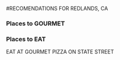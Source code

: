 #RECOMENDATIONS FOR REDLANDS, CA

### Places to GOURMET


### Places to EAT
EAT AT GOURMET PIZZA ON STATE STREET